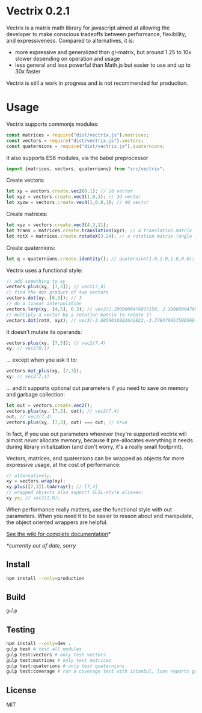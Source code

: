 Vectrix 0.2.1
=============
Vectrix is a matrix math library for javascript aimed at allowing the developer
to make conscious tradeoffs between performance, flexibility, and expressiveness. 
Compared to alternatives, it is:

* more expressive and generalized than gl-matrix, but around 1.25 to 10x slower depending on operation and usage
* less general and less powerful than Math.js but easier to use and up to 30x faster

Vectrix is still a work in progress and is not recommended for production.

Usage
=====
Vectrix supports commonjs modules:
```javascript
const matrices = require("dist/vectrix.js").matrices;
const vectors = require("dist/vectrix.js").vectors;
const quaternions = require("dist/vectrix.js").quaternions;
```

It also supports ES6 modules, via the babel preprocessor
```javascript
import {matrices, vectors, quaternions} from "src/vectrix";
```

Create vectors:
```javascript
let xy = vectors.create.vec2(0,1); // 2d vector
let xyz = vectors.create.vec3(1,0,1); // 3d vector
let xyzw = vectors.create.vec4(1,0,0,1); // 4d vector
```

Create matrices:
```javascript
let xyz = vectors.create.vec3(4,3,11);
let trans = matrices.create.translation(xyz); // a translation matrix
let rotX = matrices.create.rotateX(3.24); // a rotation matrix (angle in radians)
```

Create quaternions:
```javascript
let q = quaternions.create.identity(); // quaternion(1.0,1.0,1.0,0.0);
```

Vectrix uses a functional style:
```javascript
// add something to xy
vectors.plus(xy, [7,3]); // vec2(7,4)
// find the dot product of two vectors
vectors.dot(xy, [6,3]); // 3
// do a linear interpolation
vectors.lerp(xy, [4,5], 0.3); // vec2(1.2000000476837158, 2.200000047683716)
// multiply a vector by a rotation matrix to rotate it
vectors.dot(rotX, xyz); // vec3(-3.6859018802642822,-3.3784799575805664,11)
```

It doesn't mutate its operands:
```javascript
vectors.plus(xy, [7,3]); // vec2(7,4)
xy; // vec2(0,1)
```

... except when you ask it to:
```javascript
vectors.mut_plus(xy, [7,3]);
xy; // vec2(7,4)
```

... and it supports optional out parameters if you need to save on memory and garbage collection:
```javascript
let out = vectors.create.vec2();
vectors.plus(xy, [7,3], out); // vec2(7,4)
out; // vec2(7,4)
vectors.plus(xy, [7,3], out) === out; // true
```

In fact, if you use out parameters wherever they're supported vectrix will almost _never_ allocate memory, because it pre-allocates everything it needs during library initialization (and don't worry, it's a really small footprint).

Vectors, matrices, and quaternions can be wrapped as objects for more expressive usage,
at the cost of performance:
```javascript
// alternatively,
xy = vectors.wrap(xy);
xy.plus([7,3]).toArray(); // [7,4]
// wrapped objects also support GLSL-style aliases: 
xy.yx; // vec2(1,0);
```

When performance really matters, use the functional style with out parameters. When you need it to be easier to reason about and manipulate, the object oriented wrappers are helpful.

[See the wiki for complete documentation](https://github.com/nphyx/vectrix/wiki)*

_*currently out of date, sorry_

Install
-------
```bash
npm install --only=production
```

Build
-----
```bash
gulp
```

Testing
-------
```bash
npm install --only=dev .
gulp test # test all modules
gulp test:vectors # only test vectors
gulp test:matrices # only test matrices
gulp test:quaterions # only test quaternions 
gulp test:coverage # run a coverage test with istanbul, lcov reports go in /coverage
```

License
-------
MIT
